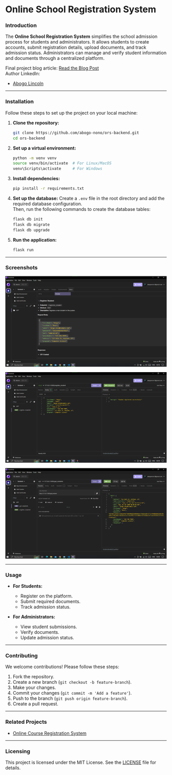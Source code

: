 # **Online School Registration System**

### **Introduction**

The **Online School Registration System** simplifies the school admission process for students and administrators. It allows students to create accounts, submit registration details, upload documents, and track admission status. Administrators can manage and verify student information and documents through a centralized platform.

Final project blog article: [Read the Blog Post]([#](https://blog.abogo.tech/announcing-the-online-school-registration-system-api-simplifying-school-admissions-for-developers?showSharer=true))  
Author LinkedIn:  

- [Abogo Lincoln](https://www.linkedin.com/in/abogo-nono)

---

### **Installation**

Follow these steps to set up the project on your local machine:

1. **Clone the repository:**

   ```bash
   git clone https://github.com/abogo-nono/ors-backend.git
   cd ors-backend
   ```

2. **Set up a virtual environment:**

   ```bash
   python -m venv venv
   source venv/bin/activate  # For Linux/MacOS
   venv\Scripts\activate     # For Windows
   ```

3. **Install dependencies:**

   ```bash
   pip install -r requirements.txt
   ```

4. **Set up the database:**
   Create a `.env` file in the root directory and add the required database configuration.  
   Then, run the following commands to create the database tables:

   ```bash
   flask db init
   flask db migrate
   flask db upgrade
   ```

5. **Run the application:**

   ```bash
   flask run
   ```

---

### **Screenshots**

![Student Registration Page](screenshots/Screenshot%202024-09-25%20025658.png)

![Admin Dashboard](screenshots/Screenshot%202024-09-25%20025955.png)

![Admin Dashboard](screenshots/Screenshot%202024-09-25%20030057.png)

---

### **Usage**

- **For Students:**
  - Register on the platform.
  - Submit required documents.
  - Track admission status.

- **For Administrators:**
  - View student submissions.
  - Verify documents.
  - Update admission status.

---

### **Contributing**

We welcome contributions! Please follow these steps:

1. Fork the repository.
2. Create a new branch (`git checkout -b feature-branch`).
3. Make your changes.
4. Commit your changes (`git commit -m 'Add a feature'`).
5. Push to the branch (`git push origin feature-branch`).
6. Create a pull request.

---

### **Related Projects**

- [Online Course Registration System](https://github.com/iamtusharbhatia/Online-Course-Registration-System)

---

### **Licensing**

This project is licensed under the MIT License. See the [LICENSE](LICENSE) file for details.
